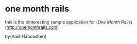# one month rails

this is the pinteresting sample application for
(*One Month Rails*)(http://onemonthrails.com)

by(Amit Haboosheh)
